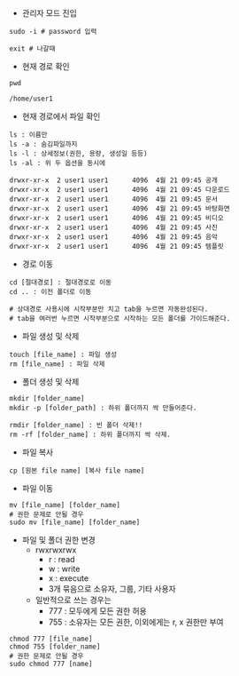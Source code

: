 - 관리자 모드 진입

~~~ 
sudo -i # password 입력

exit # 나갈때
~~~

- 현재 경로 확인

~~~
pwd
~~~

~~~
/home/user1
~~~

- 현재 경로에서 파일 확인

~~~
ls : 이름만
ls -a : 숨김파일까지
ls -l : 상세정보(권한, 용량, 생성일 등등)
ls -al : 위 두 옵션을 동시에
~~~

~~~
drwxr-xr-x  2 user1 user1      4096  4월 21 09:45 공개
drwxr-xr-x  2 user1 user1      4096  4월 21 09:45 다운로드
drwxr-xr-x  2 user1 user1      4096  4월 21 09:45 문서
drwxr-xr-x  2 user1 user1      4096  4월 21 09:45 바탕화면
drwxr-xr-x  2 user1 user1      4096  4월 21 09:45 비디오
drwxr-xr-x  2 user1 user1      4096  4월 21 09:45 사진
drwxr-xr-x  2 user1 user1      4096  4월 21 09:45 음악
drwxr-xr-x  2 user1 user1      4096  4월 21 09:45 템플릿
~~~


- 경로 이동

~~~
cd [절대경로] : 절대경로로 이동
cd .. : 이전 폴더로 이동

# 상대경로 사용시에 시작부분만 치고 tab을 누르면 자동완성된다.
# tab을 여러번 누르면 시작부분으로 시작하는 모든 폴더를 가이드해준다.
~~~

- 파일 생성 및 삭제

~~~
touch [file_name] : 파일 생성
rm [file_name] : 파일 삭제
~~~

- 폴더 생성 및 삭제

~~~
mkdir [folder_name]
mkdir -p [folder_path] : 하위 폴더까지 싹 만들어준다.

rmdir [folder_name] : 빈 폴더 삭제!!
rm -rf [folder_name] : 하위 폴더까지 싹 삭제.
~~~

- 파일 복사

~~~
cp [원본 file name] [복사 file name]
~~~

- 파일 이동

~~~
mv [file_name] [folder_name]
# 권한 문제로 안될 경우
sudo mv [file_name] [folder_name]
~~~

- 파일 및 폴더 권한 변경
    - rwxrwxrwx
        - r : read
        - w : write
        - x : execute
        - 3개 묶음으로 소유자, 그룹, 기타 사용자
    - 일반적으로 쓰는 경우는
        - 777 : 모두에게 모든 권한 허용
        - 755 : 소유자는 모든 권한, 이외에게는 r, x 권한만 부여
        
~~~
chmod 777 [file_name]
chmod 755 [folder_name]
# 권한 문제로 안될 경우
sudo chmod 777 [name]
~~~

